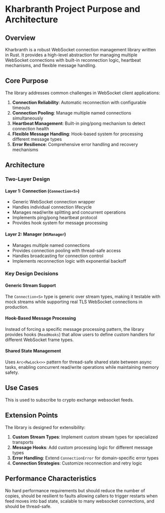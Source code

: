 # Kharbranth Project Purpose and Architecture

## Overview

Kharbranth is a robust WebSocket connection management library written in Rust. It provides a high-level abstraction for managing multiple WebSocket connections with built-in reconnection logic, heartbeat mechanisms, and flexible message handling.

## Core Purpose

The library addresses common challenges in WebSocket client applications:

1. **Connection Reliability**: Automatic reconnection with configurable timeouts
2. **Connection Pooling**: Manage multiple named connections simultaneously  
3. **Heartbeat Management**: Built-in ping/pong mechanism to detect connection health
4. **Flexible Message Handling**: Hook-based system for processing different message types
5. **Error Resilience**: Comprehensive error handling and recovery mechanisms

## Architecture

### Two-Layer Design

#### Layer 1: Connection (`Connection<S>`)
- Generic WebSocket connection wrapper
- Handles individual connection lifecycle
- Manages read/write splitting and concurrent operations
- Implements ping/pong heartbeat protocol
- Provides hook system for message processing

#### Layer 2: Manager (`WSManager`)
- Manages multiple named connections
- Provides connection pooling with thread-safe access
- Handles broadcasting for connection control
- Implements reconnection logic with exponential backoff

### Key Design Decisions

#### Generic Stream Support
The `Connection<S>` type is generic over stream types, making it testable with mock streams while supporting real TLS WebSocket connections in production.

#### Hook-Based Message Processing
Instead of forcing a specific message processing pattern, the library provides hooks (`ReadHooks`) that allow users to define custom handlers for different WebSocket frame types.

#### Shared State Management
Uses `Arc<RwLock<>>` pattern for thread-safe shared state between async tasks, enabling concurrent read/write operations while maintaining memory safety.

## Use Cases

This is used to subscribe to crypto exchange websocket feeds.

## Extension Points

The library is designed for extensibility:

1. **Custom Stream Types**: Implement custom stream types for specialized transports
2. **Message Hooks**: Add custom processing logic for different message types
3. **Error Handling**: Extend `ConnectionError` for domain-specific error types
4. **Connection Strategies**: Customize reconnection and retry logic

## Performance Characteristics

No hard performance requirements but should reduce the number of copies, should be resilient to faults allowing callers to trigger restarts when feed moves into bad state, scalable to many websocket connections, and should be thread-safe.

